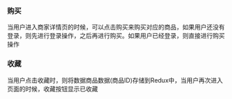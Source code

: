 ### 购买

当用户进入商家详情页的时候，可以点击购买来购买对应的商品，如果用户还没有登录，则先进行登录操作，之后再进行购买。如果用户已经登录，则直接进行购买操作

### 收藏

当用户点击收藏时，则将数据商品数据(商品ID)存储到Redux中，当用户再次进入页面的时候，收藏按钮显示已收藏